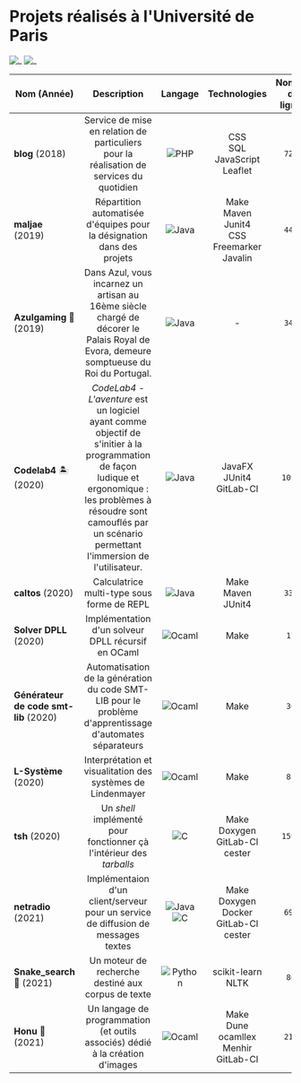 # Projets réalisés à l'Université de Paris

![\_](https://img.shields.io/tokei/lines/github/thmhugo/school-projects?style=for-the-badge)
![\_](https://img.shields.io/github/languages/top/thmhugo/school-projects?style=for-the-badge)

| Nom (Année)                              | Description | Langage | Technologies | Nombre de lignes | Lien |
| ---------------------------------- |:--:| :-------------------------------------------------------------------------------------------------------------------: | :-: | :-: |:---------------------------------: |
| <b>blog</b> (2018)                              | Service de mise en relation de particuliers pour la réalisation de services du quotidien | <img alt="PHP" src="https://img.shields.io/badge/php-%23777BB4.svg?style=for-the-badge&logo=php&logoColor=white"/> | CSS<br> SQL<br>JavaScript<br> Leaflet | <code>7236</code> |   [:arrow_right_hook:](./blog)     |
| <b>maljae</b> (2019)                             | Répartition automatisée d'équipes pour la désignation dans des projets | <img alt="Java" src="https://img.shields.io/badge/java-%2314354C.svg?style=for-the-badge&logo=java&logoColor=red"/> |Make<br> Maven<br> Junit4<br>CSS<br> Freemarker<br> Javalin|<code>4488</code>| [:arrow_right_hook:](./maljae)     |
| <b>Azulgaming</b> :diamond_shape_with_a_dot_inside: (2019)                         | Dans Azul, vous incarnez un artisan au 16ème siècle chargé de décorer le Palais Royal de Evora, demeure somptueuse du Roi du Portugal. | <img alt="Java" src="https://img.shields.io/badge/java-%2314354C.svg?style=for-the-badge&logo=java&logoColor=red"/> | - |<code>3425</code>| [:arrow_right_hook:](./azulgaming) |
| <b>Codelab4</b> :desert_island:  (2020)                         | <em>CodeLab4 - L'aventure</em> est un logiciel ayant comme objectif de s'initier à la programmation de façon ludique et ergonomique : les problèmes à résoudre sont camouflés par un scénario permettant l'immersion de l'utilisateur.| <img alt="Java" src="https://img.shields.io/badge/java-%2314354C.svg?style=for-the-badge&logo=java&logoColor=red"/> |JavaFX<br> JUnit4 <br> GitLab-CI|<code>10950</code>| [:arrow_right_hook:](./codelab4)   |
| <b>caltos</b> (2020)                             | Calculatrice multi-type sous forme de REPL | <img alt="Java" src="https://img.shields.io/badge/java-%2314354C.svg?style=for-the-badge&logo=java&logoColor=red"/> | Make<br> Maven<br> JUnit4|<code>3317</code>| [:arrow_right_hook:](./caltos)     |
| <b>Solver DPLL</b> (2020)                 | Implémentation d'un solveur DPLL récursif en OCaml| <img alt="Ocaml" src="https://img.shields.io/badge/Ocaml-%23ED8B00.svg?style=for-the-badge&logo=Ocaml&logoColor=white"/> | Make |<code>173</code>|    [:arrow_right_hook:](./dpll-solver )     |
| <b>Générateur de code smt-lib</b> (2020)             | Automatisation de la génération du code SMT-LIB pour le problème d'apprentissage d'automates séparateurs | <img alt="Ocaml" src="https://img.shields.io/badge/Ocaml-%23ED8B00.svg?style=for-the-badge&logo=Ocaml&logoColor=white"/>| Make |<code>300</code>|   [:arrow_right_hook:](./smtlib-code-generator)    |
| <b>L-Système</b> (2020)                     | Interprétation et visualitation des systèmes de Lindenmayer | <img alt="Ocaml" src="https://img.shields.io/badge/Ocaml-%23ED8B00.svg?style=for-the-badge&logo=Ocaml&logoColor=white"/>| Make |<code>885</code>| [:arrow_right_hook:](./lindenmayer) |
| <b>tsh</b> (2020)                               | Un <em>shell</em> implémenté pour fonctionner çà l'intérieur des <em>tarballs</em>|<img alt="C" src="https://img.shields.io/badge/c-%2300599C.svg?style=for-the-badge&logo=c&logoColor=white"/> | Make<br>Doxygen<br>GitLab-CI<br>cester |<code>15901</code>|[:arrow_right_hook:](./tsh)|
| <b>netradio</b> (2021)                          | Implémentaion d'un client/serveur pour un service de diffusion de messages textes | <img alt="Java" src="https://img.shields.io/badge/java-%2314354C.svg?style=for-the-badge&logo=java&logoColor=red"/> <br> <img alt="C" src="https://img.shields.io/badge/c-%2300599C.svg?style=for-the-badge&logo=c&logoColor=white"/>|Make<br>Doxygen<br>Docker<br>GitLab-CI<br>cester|<code>6986</code>|[:arrow_right_hook:](./netradio)|
| <b>Snake_search</b> :snake: (2021)              | Un moteur de recherche destiné aux corpus de texte | <img alt="Python" src="https://img.shields.io/badge/python-%2314354C.svg?style=for-the-badge&logo=python&logoColor=white"/> |scikit-learn <br> NLTK|<code>802</code>|[:arrow_right_hook:](./search-engine)|
| <b>Honu</b>  :turtle: (2021)                     | Un langage de programmation (et outils associés) dédié à la création d'images | <img alt="Ocaml" src="https://img.shields.io/badge/Ocaml-%23ED8B00.svg?style=for-the-badge&logo=Ocaml&logoColor=white"/> |Make <br> Dune <br> ocamllex <br> Menhir <br> GitLab-CI|<code>2145</code>|[:arrow_right_hook:](./honu)|
